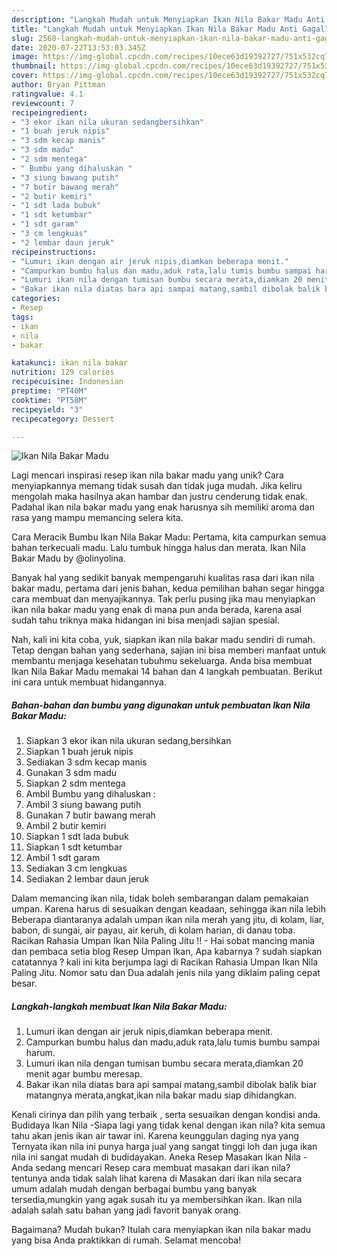 ```yaml
---
description: "Langkah Mudah untuk Menyiapkan Ikan Nila Bakar Madu Anti Gagal"
title: "Langkah Mudah untuk Menyiapkan Ikan Nila Bakar Madu Anti Gagal"
slug: 2560-langkah-mudah-untuk-menyiapkan-ikan-nila-bakar-madu-anti-gagal
date: 2020-07-22T13:53:03.345Z
image: https://img-global.cpcdn.com/recipes/10ece63d19392727/751x532cq70/ikan-nila-bakar-madu-foto-resep-utama.jpg
thumbnail: https://img-global.cpcdn.com/recipes/10ece63d19392727/751x532cq70/ikan-nila-bakar-madu-foto-resep-utama.jpg
cover: https://img-global.cpcdn.com/recipes/10ece63d19392727/751x532cq70/ikan-nila-bakar-madu-foto-resep-utama.jpg
author: Bryan Pittman
ratingvalue: 4.1
reviewcount: 7
recipeingredient:
- "3 ekor ikan nila ukuran sedangbersihkan"
- "1 buah jeruk nipis"
- "3 sdm kecap manis"
- "3 sdm madu"
- "2 sdm mentega"
- " Bumbu yang dihaluskan "
- "3 siung bawang putih"
- "7 butir bawang merah"
- "2 butir kemiri"
- "1 sdt lada bubuk"
- "1 sdt ketumbar"
- "1 sdt garam"
- "3 cm lengkuas"
- "2 lembar daun jeruk"
recipeinstructions:
- "Lumuri ikan dengan air jeruk nipis,diamkan beberapa menit."
- "Campurkan bumbu halus dan madu,aduk rata,lalu tumis bumbu sampai harum."
- "Lumuri ikan nila dengan tumisan bumbu secara merata,diamkan 20 menit agar bumbu meresap."
- "Bakar ikan nila diatas bara api sampai matang,sambil dibolak balik biar matangnya merata,angkat,ikan nila bakar madu siap dihidangkan."
categories:
- Resep
tags:
- ikan
- nila
- bakar

katakunci: ikan nila bakar 
nutrition: 129 calories
recipecuisine: Indonesian
preptime: "PT40M"
cooktime: "PT58M"
recipeyield: "3"
recipecategory: Dessert

---
```



![Ikan Nila Bakar Madu](https://img-global.cpcdn.com/recipes/10ece63d19392727/751x532cq70/ikan-nila-bakar-madu-foto-resep-utama.jpg)

Lagi mencari inspirasi resep ikan nila bakar madu yang unik? Cara menyiapkannya memang tidak susah dan tidak juga mudah. Jika keliru mengolah maka hasilnya akan hambar dan justru cenderung tidak enak. Padahal ikan nila bakar madu yang enak harusnya sih memiliki aroma dan rasa yang mampu memancing selera kita.

Cara Meracik Bumbu Ikan Nila Bakar Madu: Pertama, kita campurkan semua bahan terkecuali madu. Lalu tumbuk hingga halus dan merata. Ikan Nila Bakar Madu by @olinyolina.

Banyak hal yang sedikit banyak mempengaruhi kualitas rasa dari ikan nila bakar madu, pertama dari jenis bahan, kedua pemilihan bahan segar hingga cara membuat dan menyajikannya. Tak perlu pusing jika mau menyiapkan ikan nila bakar madu yang enak di mana pun anda berada, karena asal sudah tahu triknya maka hidangan ini bisa menjadi sajian spesial.


Nah, kali ini kita coba, yuk, siapkan ikan nila bakar madu sendiri di rumah. Tetap dengan bahan yang sederhana, sajian ini bisa memberi manfaat untuk membantu menjaga kesehatan tubuhmu sekeluarga. Anda bisa membuat Ikan Nila Bakar Madu memakai 14 bahan dan 4 langkah pembuatan. Berikut ini cara untuk membuat hidangannya.

<!--inarticleads1-->

##### Bahan-bahan dan bumbu yang digunakan untuk pembuatan Ikan Nila Bakar Madu:

1. Siapkan 3 ekor ikan nila ukuran sedang,bersihkan
1. Siapkan 1 buah jeruk nipis
1. Sediakan 3 sdm kecap manis
1. Gunakan 3 sdm madu
1. Siapkan 2 sdm mentega
1. Ambil  Bumbu yang dihaluskan :
1. Ambil 3 siung bawang putih
1. Gunakan 7 butir bawang merah
1. Ambil 2 butir kemiri
1. Siapkan 1 sdt lada bubuk
1. Siapkan 1 sdt ketumbar
1. Ambil 1 sdt garam
1. Sediakan 3 cm lengkuas
1. Sediakan 2 lembar daun jeruk


Dalam memancing ikan nila, tidak boleh sembarangan dalam pemakaian umpan. Karena harus di sesuaikan dengan keadaan, sehingga ikan nila lebih Beberapa diantaranya adalah umpan ikan nila merah yang jitu, di kolam, liar, babon, di sungai, air payau, air keruh, di kolam harian, di danau toba. Racikan Rahasia Umpan Ikan Nila Paling Jitu !! - Hai sobat mancing mania dan pembaca setia blog Resep Umpan Ikan, Apa kabarnya ? sudah siapkan catatannya ? kali ini kita berjumpa lagi di Racikan Rahasia Umpan Ikan Nila Paling Jitu. Nomor satu dan Dua adalah jenis nila yang diklaim paling cepat besar. 

<!--inarticleads2-->

##### Langkah-langkah membuat Ikan Nila Bakar Madu:

1. Lumuri ikan dengan air jeruk nipis,diamkan beberapa menit.
1. Campurkan bumbu halus dan madu,aduk rata,lalu tumis bumbu sampai harum.
1. Lumuri ikan nila dengan tumisan bumbu secara merata,diamkan 20 menit agar bumbu meresap.
1. Bakar ikan nila diatas bara api sampai matang,sambil dibolak balik biar matangnya merata,angkat,ikan nila bakar madu siap dihidangkan.


Kenali cirinya dan pilih yang terbaik , serta sesuaikan dengan kondisi anda. Budidaya Ikan Nila -Siapa lagi yang tidak kenal dengan ikan nila? kita semua tahu akan jenis ikan air tawar ini. Karena keunggulan daging nya yang Ternyata ikan nila ini punya harga jual yang sangat tinggi loh dan juga ikan nila ini sangat mudah di budidayakan. Aneka Resep Masakan Ikan Nila - Anda sedang mencari Resep cara membuat masakan dari ikan nila? tentunya anda tidak salah lihat karena di Masakan dari ikan nila secara umum adalah mudah dengan berbagai bumbu yang banyak tersedia,mungkin yang agak susah itu ya membersihkan ikan. Ikan nila adalah salah satu bahan yang jadi favorit banyak orang. 

Bagaimana? Mudah bukan? Itulah cara menyiapkan ikan nila bakar madu yang bisa Anda praktikkan di rumah. Selamat mencoba!

